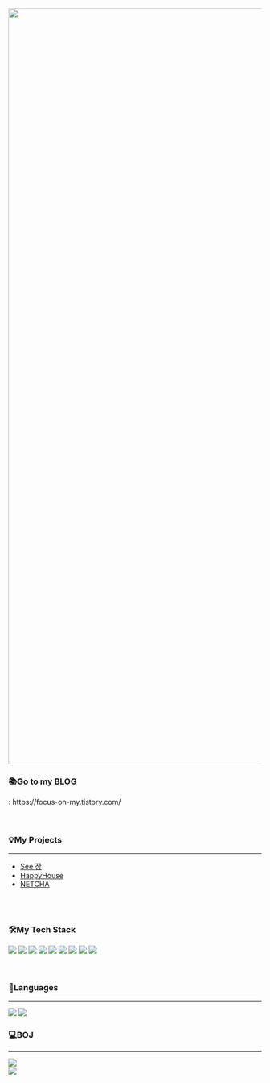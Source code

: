 <img src="https://capsule-render.vercel.app/api?type=wave&color=auto&height=300&section=header&text=Yujeong%20Kang&fontSize=90" align="center" width="1500px"/>

<h3>📚Go to my BLOG</h3> 
: https://focus-on-my.tistory.com/
<br><br><br>

<h3>💡My Projects</h3><hr>
<ul>
  <li><a href="https://youtu.be/snr8gCf6fbk">See 장</a>
  <li><a href="https://youtu.be/HHomWolXTE0">HappyHouse</a>
  <li><a href="https://youtu.be/PZk1F0X9-Ao">NETCHA</a>
</ul>
<br><br>


<h3>🛠My Tech Stack</h3>
<p>
<img src="https://img.shields.io/badge/Java-007396?style=flat-square&logo=Java&logoColor=white" />
<img src="https://img.shields.io/badge/Spring-6DB33F?style=flat-square&logo=Spring&logoColor=white" />
<img src="https://img.shields.io/badge/Swagger-85EA2D?style=flat-square&logo=Swagger&logoColor=white"/> 
<img src="https://img.shields.io/badge/MySQL-4479A1?style=flat-square&logo=MySQL&logoColor=white"/>
<img src="https://img.shields.io/badge/AWS-232F3E?style=flat-square&logo=Amazon+AWS&logoColor=white"/>
<img src="https://img.shields.io/badge/Docker-2496ED?style=flat-square&logo=Docker&logoColor=white"/>
<img src="https://img.shields.io/badge/Jenkins-D24939?style=flat-square&logo=Jenkins&logoColor=white"/>
<img src="https://img.shields.io/badge/JavaScript-F7DF1E?style=flat-square&logo=JavaScript&logoColor=black"/>
<img src="https://img.shields.io/badge/React-61DAFB?style=flat-square&logo=React&logoColor=black"/>
</p>
<br>

<h3>📜Languages</h3><hr>
<img src="https://github-readme-stats.vercel.app/api/top-langs/?username=yujeong0&layout=compact&hide=python" />
<img src="https://github-readme-stats.vercel.app/api?username=yujeong0&theme=radical" />

<br>
<h3>💻BOJ</h3><hr>
<img src="http://mazassumnida.wtf/api/v2/generate_badge?boj=dbwjd1120" />

<br>
<a href="https://hits.seeyoufarm.com"><img src="https://hits.seeyoufarm.com/api/count/incr/badge.svg?url=https%3A%2F%2Fgithub.com%2Fyujeong0&count_bg=%2333DBD6&title_bg=%23555555&icon=&icon_color=%23E7E7E7&title=hits&edge_flat=false"/></a>     

<!--
**yujeong0/yujeong0** is a ✨ _special_ ✨ repository because its `README.md` (this file) appears on your GitHub profile.

Here are some ideas to get you started:

- 🔭 I’m currently working on ...
- 🌱 I’m currently learning ...
- 👯 I’m looking to collaborate on ...
- 🤔 I’m looking for help with ...
- 💬 Ask me about ...
- 📫 How to reach me: ...
- 😄 Pronouns: ...
- ⚡ Fun fact: ...
-->

